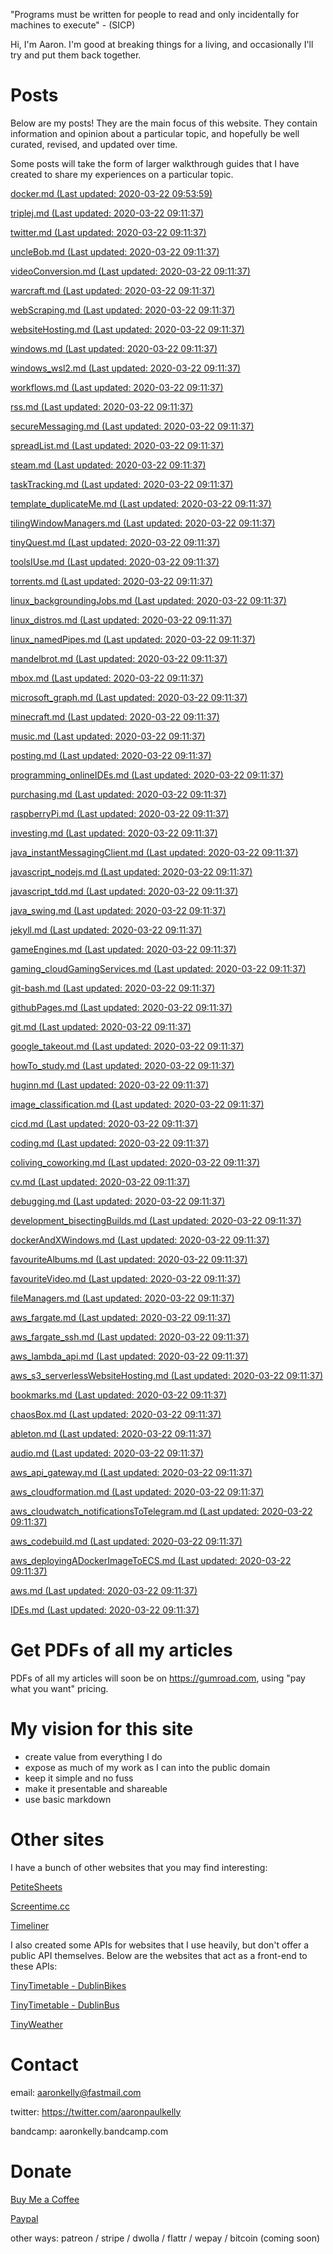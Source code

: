 "Programs must be written for people to read and only incidentally for machines
to execute" - (SICP)

Hi, I'm Aaron. I'm good at breaking things for a living, and occasionally I'll
try and put them back together.

# Posts
Below are my posts! They are the main focus of this website. They contain
information and opinion about a particular topic, and hopefully be well curated,
revised, and updated over time.

Some posts will take the form of larger walkthrough guides that I have
created to share my experiences on a particular topic.

[docker.md (Last updated: 2020-03-22 09:53:59)](posts/docker.md)

[triplej.md (Last updated: 2020-03-22 09:11:37)](posts/triplej.md)

[twitter.md (Last updated: 2020-03-22 09:11:37)](posts/twitter.md)

[uncleBob.md (Last updated: 2020-03-22 09:11:37)](posts/uncleBob.md)

[videoConversion.md (Last updated: 2020-03-22 09:11:37)](posts/videoConversion.md)

[warcraft.md (Last updated: 2020-03-22 09:11:37)](posts/warcraft.md)

[webScraping.md (Last updated: 2020-03-22 09:11:37)](posts/webScraping.md)

[websiteHosting.md (Last updated: 2020-03-22 09:11:37)](posts/websiteHosting.md)

[windows.md (Last updated: 2020-03-22 09:11:37)](posts/windows.md)

[windows_wsl2.md (Last updated: 2020-03-22 09:11:37)](posts/windows_wsl2.md)

[workflows.md (Last updated: 2020-03-22 09:11:37)](posts/workflows.md)

[rss.md (Last updated: 2020-03-22 09:11:37)](posts/rss.md)

[secureMessaging.md (Last updated: 2020-03-22 09:11:37)](posts/secureMessaging.md)

[spreadList.md (Last updated: 2020-03-22 09:11:37)](posts/spreadList.md)

[steam.md (Last updated: 2020-03-22 09:11:37)](posts/steam.md)

[taskTracking.md (Last updated: 2020-03-22 09:11:37)](posts/taskTracking.md)

[template_duplicateMe.md (Last updated: 2020-03-22 09:11:37)](posts/template_duplicateMe.md)

[tilingWindowManagers.md (Last updated: 2020-03-22 09:11:37)](posts/tilingWindowManagers.md)

[tinyQuest.md (Last updated: 2020-03-22 09:11:37)](posts/tinyQuest.md)

[toolsIUse.md (Last updated: 2020-03-22 09:11:37)](posts/toolsIUse.md)

[torrents.md (Last updated: 2020-03-22 09:11:37)](posts/torrents.md)

[linux_backgroundingJobs.md (Last updated: 2020-03-22 09:11:37)](posts/linux_backgroundingJobs.md)

[linux_distros.md (Last updated: 2020-03-22 09:11:37)](posts/linux_distros.md)

[linux_namedPipes.md (Last updated: 2020-03-22 09:11:37)](posts/linux_namedPipes.md)

[mandelbrot.md (Last updated: 2020-03-22 09:11:37)](posts/mandelbrot.md)

[mbox.md (Last updated: 2020-03-22 09:11:37)](posts/mbox.md)

[microsoft_graph.md (Last updated: 2020-03-22 09:11:37)](posts/microsoft_graph.md)

[minecraft.md (Last updated: 2020-03-22 09:11:37)](posts/minecraft.md)

[music.md (Last updated: 2020-03-22 09:11:37)](posts/music.md)

[posting.md (Last updated: 2020-03-22 09:11:37)](posts/posting.md)

[programming_onlineIDEs.md (Last updated: 2020-03-22 09:11:37)](posts/programming_onlineIDEs.md)

[purchasing.md (Last updated: 2020-03-22 09:11:37)](posts/purchasing.md)

[raspberryPi.md (Last updated: 2020-03-22 09:11:37)](posts/raspberryPi.md)

[investing.md (Last updated: 2020-03-22 09:11:37)](posts/investing.md)

[java_instantMessagingClient.md (Last updated: 2020-03-22 09:11:37)](posts/java_instantMessagingClient.md)

[javascript_nodejs.md (Last updated: 2020-03-22 09:11:37)](posts/javascript_nodejs.md)

[javascript_tdd.md (Last updated: 2020-03-22 09:11:37)](posts/javascript_tdd.md)

[java_swing.md (Last updated: 2020-03-22 09:11:37)](posts/java_swing.md)

[jekyll.md (Last updated: 2020-03-22 09:11:37)](posts/jekyll.md)

[gameEngines.md (Last updated: 2020-03-22 09:11:37)](posts/gameEngines.md)

[gaming_cloudGamingServices.md (Last updated: 2020-03-22 09:11:37)](posts/gaming_cloudGamingServices.md)

[git-bash.md (Last updated: 2020-03-22 09:11:37)](posts/git-bash.md)

[githubPages.md (Last updated: 2020-03-22 09:11:37)](posts/githubPages.md)

[git.md (Last updated: 2020-03-22 09:11:37)](posts/git.md)

[google_takeout.md (Last updated: 2020-03-22 09:11:37)](posts/google_takeout.md)

[howTo_study.md (Last updated: 2020-03-22 09:11:37)](posts/howTo_study.md)

[huginn.md (Last updated: 2020-03-22 09:11:37)](posts/huginn.md)

[image_classification.md (Last updated: 2020-03-22 09:11:37)](posts/image_classification.md)

[cicd.md (Last updated: 2020-03-22 09:11:37)](posts/cicd.md)

[coding.md (Last updated: 2020-03-22 09:11:37)](posts/coding.md)

[coliving_coworking.md (Last updated: 2020-03-22 09:11:37)](posts/coliving_coworking.md)

[cv.md (Last updated: 2020-03-22 09:11:37)](posts/cv.md)

[debugging.md (Last updated: 2020-03-22 09:11:37)](posts/debugging.md)

[development_bisectingBuilds.md (Last updated: 2020-03-22 09:11:37)](posts/development_bisectingBuilds.md)

[dockerAndXWindows.md (Last updated: 2020-03-22 09:11:37)](posts/dockerAndXWindows.md)

[favouriteAlbums.md (Last updated: 2020-03-22 09:11:37)](posts/favouriteAlbums.md)

[favouriteVideo.md (Last updated: 2020-03-22 09:11:37)](posts/favouriteVideo.md)

[fileManagers.md (Last updated: 2020-03-22 09:11:37)](posts/fileManagers.md)

[aws_fargate.md (Last updated: 2020-03-22 09:11:37)](posts/aws_fargate.md)

[aws_fargate_ssh.md (Last updated: 2020-03-22 09:11:37)](posts/aws_fargate_ssh.md)

[aws_lambda_api.md (Last updated: 2020-03-22 09:11:37)](posts/aws_lambda_api.md)

[aws_s3_serverlessWebsiteHosting.md (Last updated: 2020-03-22 09:11:37)](posts/aws_s3_serverlessWebsiteHosting.md)

[bookmarks.md (Last updated: 2020-03-22 09:11:37)](posts/bookmarks.md)

[chaosBox.md (Last updated: 2020-03-22 09:11:37)](posts/chaosBox.md)

[ableton.md (Last updated: 2020-03-22 09:11:37)](posts/ableton.md)

[audio.md (Last updated: 2020-03-22 09:11:37)](posts/audio.md)

[aws_api_gateway.md (Last updated: 2020-03-22 09:11:37)](posts/aws_api_gateway.md)

[aws_cloudformation.md (Last updated: 2020-03-22 09:11:37)](posts/aws_cloudformation.md)

[aws_cloudwatch_notificationsToTelegram.md (Last updated: 2020-03-22 09:11:37)](posts/aws_cloudwatch_notificationsToTelegram.md)

[aws_codebuild.md (Last updated: 2020-03-22 09:11:37)](posts/aws_codebuild.md)

[aws_deployingADockerImageToECS.md (Last updated: 2020-03-22 09:11:37)](posts/aws_deployingADockerImageToECS.md)

[aws.md (Last updated: 2020-03-22 09:11:37)](posts/aws.md)

[IDEs.md (Last updated: 2020-03-22 09:11:37)](posts/IDEs.md)


# Get PDFs of all my articles
PDFs of all my articles will soon be on https://gumroad.com, using
"pay what you want" pricing.

# My vision for this site

- create value from everything I do
- expose as much of my work as I can into the public domain
- keep it simple and no fuss 
- make it presentable and shareable
- use basic markdown

# Other sites

I have a bunch of other websites that you may find interesting:

[PetiteSheets](http://app-bucket-petitesheets.s3-website-eu-west-1.amazonaws.com/)

[Screentime.cc](http://screentime.cc.s3-website-eu-west-1.amazonaws.com/)

[Timeliner](http://app-timeliner.s3-website-eu-west-1.amazonaws.com/)

I also created some APIs for websites that I use heavily, but don't offer a
public API themselves. Below are the websites that act as a front-end to these
APIs:

[TinyTimetable - DublinBikes](http://app-bucket-dublin-bike-tinytimetable.s3-website-eu-west-1.amazonaws.com/)

[TinyTimetable - DublinBus](http://app-bucket-dublin-bus-tinytimetable.s3-website-eu-west-1.amazonaws.com/)

[TinyWeather](http://app-bucket-weather-dublin-tinyweather.s3-website-eu-west-1.amazonaws.com/)

# Contact

email: aaronkelly@fastmail.com

twitter: https://twitter.com/aaronpaulkelly

bandcamp: aaronkelly.bandcamp.com

# Donate

[Buy Me a Coffee](https://www.buymeacoffee.com/aaronkelly)

[Paypal](https://www.paypal.com/cgi-bin/webscr?cmd=_donations&business=DTJST2MAMPYQ8&currency_code=EUR&source=url)

other ways: patreon / stripe / dwolla / flattr / wepay / bitcoin (coming soon)
